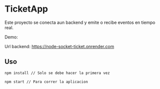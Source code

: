 # TicketApp

Este proyecto se conecta aun backend y emite o recibe eventos en tiempo real.

Demo: 

Url backend: https://node-socket-ticket.onrender.com

## Uso

```bash
npm install // Solo se debe hacer la primera vez
```

```bash
npm start // Para correr la aplicacion
```
